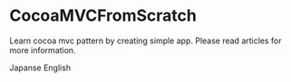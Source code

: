 # CocoaMVCFromScratch
Learn cocoa mvc pattern by creating simple app.
Please read articles for more information.

Japanse
English
